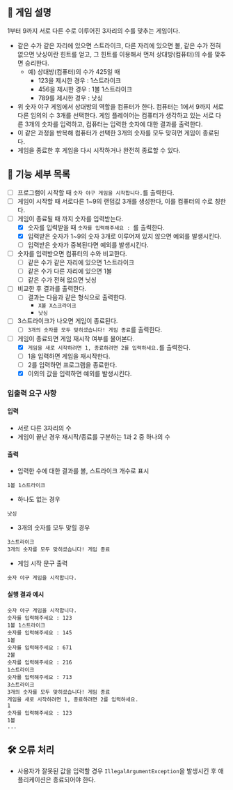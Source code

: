## 📌 게임 설명

1부터 9까지 서로 다른 수로 이루어진 3자리의 수를 맞추는 게임이다.

- 같은 수가 같은 자리에 있으면 스트라이크, 다른 자리에 있으면 볼, 같은 수가 전혀 없으면 낫싱이란 힌트를 얻고, 그 힌트를 이용해서 먼저 상대방(컴퓨터)의 수를 맞추면 승리한다.
    - 예) 상대방(컴퓨터)의 수가 425일 때
        - 123을 제시한 경우 : 1스트라이크
        - 456을 제시한 경우 : 1볼 1스트라이크
        - 789를 제시한 경우 : 낫싱
- 위 숫자 야구 게임에서 상대방의 역할을 컴퓨터가 한다. 컴퓨터는 1에서 9까지 서로 다른 임의의 수 3개를 선택한다. 게임 플레이어는 컴퓨터가 생각하고 있는 서로 다른 3개의 숫자를 입력하고, 컴퓨터는 입력한 숫자에 대한
  결과를 출력한다.
- 이 같은 과정을 반복해 컴퓨터가 선택한 3개의 숫자를 모두 맞히면 게임이 종료된다.
- 게임을 종료한 후 게임을 다시 시작하거나 완전히 종료할 수 있다.

## 🚀 기능 세부 목록

- [ ] 프로그램이 시작할 때 `숫자 야구 게임을 시작합니다.`를 출력한다.
- [ ] 게임이 시작할 때 서로다른 1~9의 랜덤값 3개를 생성한다, 이를 컴퓨터의 수로 칭한다. 
- [ ] 게임이 종료될 때 까지 숫자를 입력받는다.
    - [x] 숫자를 입력받을 때 `숫자를 입력해주세요 : `를 출력한다.
    - [x] 입력받은 숫자가 1~9의 숫자 3개로 이루어져 있지 않으면 예외를 발생시킨다.
    - [ ] 입력받은 숫자가 중복된다면 예외를 발생시킨다.
- [ ] 숫자를 입력받으면 컴퓨터의 수와 비교한다.
    - [ ] 같은 수가 같은 자리에 있으면 1스트라이크
    - [ ] 같은 수가 다른 자리에 있으면 1볼
    - [ ] 같은 수가 전혀 없으면 닛싱
- [ ] 비교한 후 결과를 출력한다.
    - [ ] 결과는 다음과 같은 형식으로 출력한다.
      - `X볼 X스크라이크`
      - `낫싱` 
- [ ] 3스트라이크가 나오면 게임이 종료된다.
    - [ ] `3개의 숫자를 모두 맞히셨습니다! 게임 종료`를 출력한다.
- [ ] 게임이 종료되면 게임 재시작 여부를 물어본다.
    - [x] `게임을 새로 시작하려면 1, 종료하려면 2를 입력하세요.`를 출력한다.
    - [ ] 1을 입력하면 게임을 재시작한다.
    - [ ] 2를 입력하면 프로그램을 종료한다.
    - [x] 이외의 값을 입력하면 예외를 발생시킨다.

### 입출력 요구 사항

#### 입력

- 서로 다른 3자리의 수
- 게임이 끝난 경우 재시작/종료를 구분하는 1과 2 중 하나의 수

#### 출력

- 입력한 수에 대한 결과를 볼, 스트라이크 개수로 표시

```
1볼 1스트라이크
```

- 하나도 없는 경우

```
낫싱
```

- 3개의 숫자를 모두 맞힐 경우

```
3스트라이크
3개의 숫자를 모두 맞히셨습니다! 게임 종료
```

- 게임 시작 문구 출력

```
숫자 야구 게임을 시작합니다.
``` 

#### 실행 결과 예시

```
숫자 야구 게임을 시작합니다.
숫자를 입력해주세요 : 123
1볼 1스트라이크
숫자를 입력해주세요 : 145
1볼
숫자를 입력해주세요 : 671
2볼
숫자를 입력해주세요 : 216
1스트라이크
숫자를 입력해주세요 : 713
3스트라이크
3개의 숫자를 모두 맞히셨습니다! 게임 종료
게임을 새로 시작하려면 1, 종료하려면 2를 입력하세요.
1
숫자를 입력해주세요 : 123
1볼
...
```

## 🛠 오류 처리

- 사용자가 잘못된 값을 입력할 경우 `IllegalArgumentException`을 발생시킨 후 애플리케이션은 종료되어야 한다.